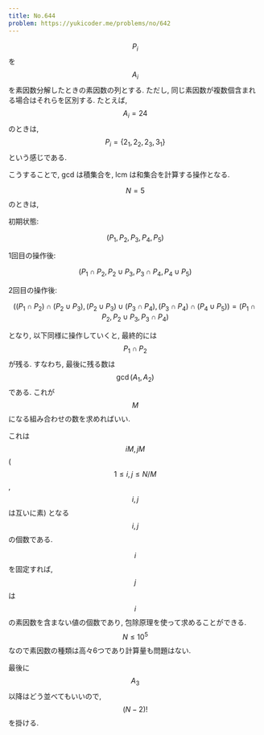 ```yaml
---
title: No.644
problem: https://yukicoder.me/problems/no/642
---
```

$$ P_i $$ を $$ A_i $$ を素因数分解したときの素因数の列とする. ただし, 同じ素因数が複数個含まれる場合はそれらを区別する. たとえば, $$ A_i = 24 $$ のときは, $$ P_i = \{ 2_1, 2_2, 2_3, 3_1 \} $$ という感じである.

こうすることで, gcd は積集合を, lcm は和集合を計算する操作となる.

$$ N = 5 $$ のときは,

初期状態:

$$
(P_1, P_2, P_3, P_4, P_5)
$$

1回目の操作後:

$$
(P_1 \cap P_2, P_2 \cup P_3, P_3 \cap P_4, P_4 \cup P_5) 
$$

2回目の操作後:

$$
((P_1 \cap P_2) \cap (P_2 \cup P_3), (P_2 \cup P_3) \cup (P_3 \cap P_4), (P_3 \cap P_4) \cap (P_4 \cup P_5))
= (P_1 \cap P_2, P_2 \cup P_3, P_3 \cap P_4)
$$

となり, 以下同様に操作していくと, 最終的には $$ P_1 \cap P_2 $$ が残る. すなわち, 最後に残る数は $$ \gcd(A_1, A_2) $$ である. これが $$ M $$ になる組み合わせの数を求めればいい.

これは $$ iM, jM $$ ($$ 1 \leq i, j \leq N/M $$, $$ i, j $$ は互いに素) となる $$ i, j $$ の個数である.

$$ i $$ を固定すれば, $$ j $$ は $$ i $$ の素因数を含まない値の個数であり, 包除原理を使って求めることができる. $$ N \leq 10^5 $$ なので素因数の種類は高々6つであり計算量も問題はない.

最後に $$ A_3 $$ 以降はどう並べてもいいので, $$ (N-2)! $$ を掛ける.

